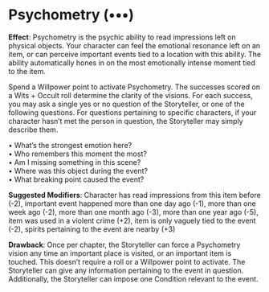 # Psychometry (•••) 
**Effect**: Psychometry is the psychic ability to read impressions left on physical objects. Your character can feel the emotional resonance left on an item, or can perceive important events tied to a location with this ability. The ability automatically hones in on the most emotionally intense moment tied to the item. 

Spend a Willpower point to activate Psychometry. The successes scored on a Wits + Occult roll determine the clarity of the visions. For each success, you may ask a single yes or no question of the Storyteller, or one of the following questions. For questions pertaining to specific characters, if your character hasn’t met the person in question, the Storyteller may simply describe them.

• What’s the strongest emotion here? \
• Who remembers this moment the most?  \
• Am I missing something in this scene?  \
• Where was this object during the event? \
• What breaking point caused the event? 

**Suggested Modifiers**: Character has read impressions from this item before (-2), important event happened more than one day ago (-1), more than one week ago (-2), more than one month ago (-3), more than one year ago (-5), item was used in a violent crime (+2), item is only vaguely tied to the event (-2), spirits pertaining to the event are nearby (+3) 

**Drawback**: Once per chapter, the Storyteller can force a Psychometry vision any time an important place is visited, or an important item is touched. This doesn’t require a roll or a Willpower point to activate. The Storyteller can give any information pertaining to the event in question. Additionally, the Storyteller can impose one Condition relevant to the event.